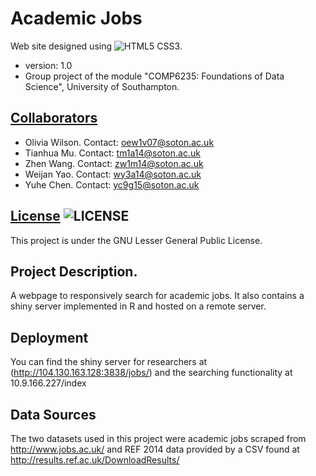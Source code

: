 Academic Jobs
========
Web site designed using ![HTML5 CSS3](http://www.xusweb.com/images/html5_css3.png).
* version: 1.0
* Group project of the module "COMP6235: Foundations of Data Science", University of Southampton.

## [Collaborators](https://github.com/academic-jobs/academic-jobs/graphs/contributors)
* Olivia Wilson. Contact: <oew1v07@soton.ac.uk>
* Tianhua Mu. Contact: <tm1a14@soton.ac.uk>
* Zhen Wang. Contact: <zw1m14@soton.ac.uk>
* Weijan Yao. Contact: <wy3a14@soton.ac.uk>
* Yuhe Chen. Contact: <yc9g15@soton.ac.uk>

## [License](http://www.gnu.org/licenses/lgpl-3.0.en.html) ![LICENSE](http://www.gnu.org/graphics/lgplv3-147x51.png)
This project is under the GNU Lesser General Public License.

## Project Description.
A webpage to responsively search for academic jobs. It also contains a shiny server implemented in R and hosted on a remote server.

## Deployment
You can find the shiny server for researchers at (http://104.130.163.128:3838/jobs/) and the searching functionality at 10.9.166.227/index

## Data Sources
The two datasets used in this project were academic jobs scraped from http://www.jobs.ac.uk/ and REF 2014 data provided by a CSV found at http://results.ref.ac.uk/DownloadResults/